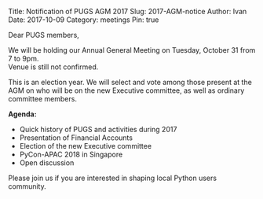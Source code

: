 Title: Notification of PUGS AGM 2017
Slug: 2017-AGM-notice
Author: Ivan
Date: 2017-10-09
Category: meetings
Pin: true


Dear PUGS members,

We will be holding our Annual General Meeting on Tuesday, October 31 from 7 to
9pm.<br/>
Venue is still not confirmed.

This is an election year. We will select and vote among those present at the AGM
on who will be on the new Executive committee, as well as ordinary committee
members.

**Agenda:**

- Quick history of PUGS and activities during 2017
- Presentation of Financial Accounts
- Election of the new Executive committee
- PyCon-APAC 2018 in Singapore
- Open discussion

Please join us if you are interested in shaping local Python users community.

